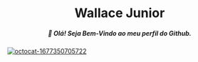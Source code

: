 <!--
**WallaceJunior14/WallaceJunior14** is a ✨ _special_ ✨ repository because its `README.md` (this file) appears on your GitHub profile.

Here are some ideas to get you started:

- 🔭 I’m currently working on ...
- 🌱 I’m currently learning ...
- 👯 I’m looking to collaborate on ...
- 🤔 I’m looking for help with ...
- 💬 Ask me about ...
- 📫 How to reach me: ...
- 😄 Pronouns: ...
- ⚡ Fun fact: ...
-->

<h1 align="center">Wallace Junior</h1>
<h5 align="center">👋 Olá! Seja Bem-Vindo ao meu perfil do Github.</h5>
<a href='https://postimg.cc/w395Y1ZG' target='_blank'><img src='https://i.postimg.cc/bYtmbbTp/octocat-1677350705722.png' border='0' alt='octocat-1677350705722'/></a>
